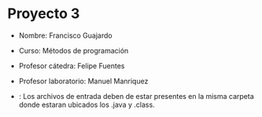 # Proyecto 3 

- Nombre: Francisco Guajardo 
- Curso: Métodos de programación
- Profesor cátedra: Felipe Fuentes
- Profesor laboratorio: Manuel Manriquez

- : Los archivos de entrada deben de estar presentes en la misma carpeta donde estaran ubicados los .java y .class.
